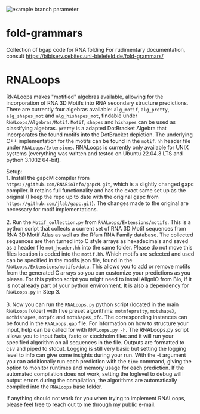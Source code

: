 ![example branch parameter](https://github.com/jlab/fold-grammars/actions/workflows/c-cpp.yml/badge.svg)

# fold-grammars
Collection of bgap code for RNA folding
For rudimentary documentation, consult https://bibiserv.cebitec.uni-bielefeld.de/fold-grammars/

# RNALoops

RNALoops makes "motified" algebras available, allowing for the incorporation of RNA 3D Motifs into RNA secondary structure predictions. There are currently four algebras available: ```alg_motif```, ```alg_pretty```, ```alg_shapes_mot``` and ```alg_hishapes_mot```, findable under ```RNALoops/Algebras/Motif```. ```Motif```, ```shapes``` and ```hishapes``` can be used as classifying algebras. ```pretty``` is a adapted DotBracket Algebra that incorporates the found motifs into the DotBracket depiction. The underlying C++ implementation for the motifs can be found in the ```motif.hh``` header file under ```RNALoops/Extensions```.
RNALoops is currently only available for UNIX systems (everything was written and tested on Ubuntu 22.04.3 LTS and python 3.10.12 64-bit).

Setup: </br>
    1. Install the gapcM compiler from ```https://github.com/RNABioInfo/gapcM.git```, which is a slightly changed gapc compiler. It retains full functionality and has the exact same set up as the original (I keep the repo up to date with the original gapc from ```https://github.com/jlab/gapc.git```). The changes made to the original are necessary for motif implementations.</br></br>
    2. Run the ```Motif_collection.py``` from ```RNALoops/Extensions/motifs```. This is a python script that collects a current set of RNA 3D Motif sequences from RNA 3D Motif Atlas as well as the Rfam RNA Family database. The collected sequences are then turned into C style arrays as hexadecimals and saved as a header file ```mot_header.hh``` into the same folder. Please do not move this files location is coded into the ```motif.hh```. Which motifs are selected and used can be specified in the motifs.json file, found in the ```RNALoops/Extensions/motifs/data```. This allows you to add or remove motifs from the generated C arrays so you can customize your predictions as you please. For this python script you might need to install AlignIO from Bio, if it is not already part of your python environment. It is also a dependency for ```RNALoops.py``` in Step 3.</br></br>
    3. Now you can run the ```RNALoops.py``` python script (located in the main ```RNALoops``` folder) with five preset algorithms: ```motmfepretty```, ```motshapeX```, ```mothishapes```, ```motpfc``` and ```motshapeX_pfc```. The corresponding instances can be found in the ```RNALoops.gap``` file. For information on how to structure your input, help can be called for with ```RNALoops.py -h```. 
    The RNALoops.py script allows you to input fasta, fastq or stockholm files and it will run your specified algorithm on all sequences in the file. Outputs are formatted to csv and piped to stdout. Logging is still very basic but setting the logging level to info can give some insights during your run. With the -t argument you can additionally run each prediction with the ```time``` command, giving the option to monitor runtimes and memory usage for each prediction. If the automated compilation does not work, setting the loglevel to debug will output errors during the compilation, the algorithms are automatically compiled into the ```RNALoops``` base folder.

If anything should not work for you when trying to implement RNALoops, please feel free to reach out to me through my public e-mail.
